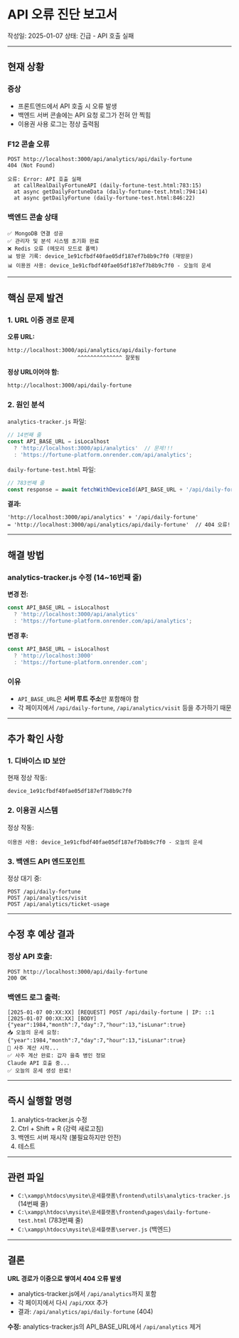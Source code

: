 # API 오류 진단 보고서

작성일: 2025-01-07
상태: 긴급 - API 호출 실패

---

## 현재 상황

### 증상
- 프론트엔드에서 API 호출 시 오류 발생
- 백엔드 서버 콘솔에는 API 요청 로그가 전혀 안 찍힘
- 이용권 사용 로그는 정상 출력됨

### F12 콘솔 오류
```
POST http://localhost:3000/api/analytics/api/daily-fortune
404 (Not Found)

오류: Error: API 호출 실패
  at callRealDailyFortuneAPI (daily-fortune-test.html:783:15)
  at async getDailyFortuneData (daily-fortune-test.html:794:14)
  at async getDailyFortune (daily-fortune-test.html:846:22)
```

### 백엔드 콘솔 상태
```
✅ MongoDB 연결 성공
✅ 관리자 및 분석 시스템 초기화 완료
❌ Redis 오류 (메모리 모드로 폴백)
📊 방문 기록: device_1e91cfbdf40fae05df187ef7b8b9c7f0 (재방문)
📊 이용권 사용: device_1e91cfbdf40fae05df187ef7b8b9c7f0 - 오늘의 운세
```

---

## 핵심 문제 발견

### 1. URL 이중 경로 문제

**오류 URL:**
```
http://localhost:3000/api/analytics/api/daily-fortune
                      ^^^^^^^^^^^^^^ 잘못됨
```

**정상 URL이어야 함:**
```
http://localhost:3000/api/daily-fortune
```

### 2. 원인 분석

`analytics-tracker.js` 파일:
```javascript
// 14번째 줄
const API_BASE_URL = isLocalhost 
  ? 'http://localhost:3000/api/analytics'  // 문제!!!
  : 'https://fortune-platform.onrender.com/api/analytics';
```

`daily-fortune-test.html` 파일:
```javascript
// 783번째 줄
const response = await fetchWithDeviceId(API_BASE_URL + '/api/daily-fortune', {
```

**결과:**
```
'http://localhost:3000/api/analytics' + '/api/daily-fortune'
= 'http://localhost:3000/api/analytics/api/daily-fortune'  // 404 오류!
```

---

## 해결 방법

### analytics-tracker.js 수정 (14~16번째 줄)

**변경 전:**
```javascript
const API_BASE_URL = isLocalhost 
  ? 'http://localhost:3000/api/analytics'
  : 'https://fortune-platform.onrender.com/api/analytics';
```

**변경 후:**
```javascript
const API_BASE_URL = isLocalhost 
  ? 'http://localhost:3000'
  : 'https://fortune-platform.onrender.com';
```

### 이유
- `API_BASE_URL`은 **서버 루트 주소**만 포함해야 함
- 각 페이지에서 `/api/daily-fortune`, `/api/analytics/visit` 등을 추가하기 때문

---

## 추가 확인 사항

### 1. 디바이스 ID 보안
현재 정상 작동:
```
device_1e91cfbdf40fae05df187ef7b8b9c7f0
```

### 2. 이용권 시스템
정상 작동:
```
이용권 사용: device_1e91cfbdf40fae05df187ef7b8b9c7f0 - 오늘의 운세
```

### 3. 백엔드 API 엔드포인트
정상 대기 중:
```
POST /api/daily-fortune
POST /api/analytics/visit
POST /api/analytics/ticket-usage
```

---

## 수정 후 예상 결과

### 정상 API 호출:
```
POST http://localhost:3000/api/daily-fortune
200 OK
```

### 백엔드 로그 출력:
```
[2025-01-07 00:XX:XX] [REQUEST] POST /api/daily-fortune | IP: ::1
[2025-01-07 00:XX:XX] [BODY] {"year":1984,"month":7,"day":7,"hour":13,"isLunar":true}
📥 오늘의 운세 요청: {"year":1984,"month":7,"day":7,"hour":13,"isLunar":true}
🔮 사주 계산 시작...
✅ 사주 계산 완료: 갑자 을축 병인 정묘
Claude API 호출 중...
✅ 오늘의 운세 생성 완료!
```

---

## 즉시 실행할 명령

1. analytics-tracker.js 수정
2. Ctrl + Shift + R (강력 새로고침)
3. 백엔드 서버 재시작 (불필요하지만 안전)
4. 테스트

---

## 관련 파일

- `C:\xampp\htdocs\mysite\운세플랫폼\frontend\utils\analytics-tracker.js` (14번째 줄)
- `C:\xampp\htdocs\mysite\운세플랫폼\frontend\pages\daily-fortune-test.html` (783번째 줄)
- `C:\xampp\htdocs\mysite\운세플랫폼\server.js` (백엔드)

---

## 결론

**URL 경로가 이중으로 쌓여서 404 오류 발생**
- analytics-tracker.js에서 `/api/analytics`까지 포함
- 각 페이지에서 다시 `/api/XXX` 추가
- 결과: `/api/analytics/api/daily-fortune` (404)

**수정:** analytics-tracker.js의 API_BASE_URL에서 `/api/analytics` 제거
